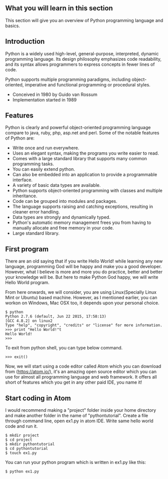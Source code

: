 ## What you will learn in this section

This section will give you an overview of Python programming language and basics.

## Introduction

Python is a widely used high-level, general-purpose, interpreted, dynamic programming language. Its design philosophy emphasizes code readability, and its syntax allows programmers to express concepts in fewer lines of code.

Python supports multiple programming paradigms, including object-oriented, imperative and functional programming or procedural styles.

- Conceived in 1980 by Guido van Rossum
- Implementation started in 1989

## Features

Python is clearly and powerful object-oriented programming language compare to java, ruby, php, asp.net and perl. Some of the notable features of Python are:

- Write once and run everywhere.
- Uses an elegant syntax, making the programs you write easier to read.
- Comes with a large standard library that supports many common programming tasks.
- You can easily extend python.
- Can also be embedded into an application to provide a programmable interface.
- A variety of basic data types are available.
- Python supports object-oriented programming with classes and multiple inheritance.
- Code can be grouped into modules and packages.
- The language supports raising and catching exceptions, resulting in cleaner error handling.
- Data types are strongly and dynamically typed.
- Python's automatic memory management frees you from having to manually allocate and free memory in your code.
- Large standard library.

## First program

There are an old saying that if you write Hello World! while learning any new language, programming God will be happy and make you a good developer. However, what I believe is more and more you do practice, better and better your knowledge will be. But here to make Python God happy, we will write Hello World program.

From here onwards, we will consider, you are using Linux(Specially Linux Mint or Ubuntu) based machine. However, as I mentioned earlier, you can workon on Windows, Mac OSX too, it depends upon your personal choice.

```
$ python
Python 2.7.6 (default, Jun 22 2015, 17:58:13)
[GCC 4.8.2] on linux2
Type "help", "copyright", "credits" or "license" for more information.
>>> print "Hello World!"t
Hello World!
>>>
```
To exit from python shell, you can type below command.
```
>>> exit()
```
Now, we will start using a code editor called Atom which you can download from (https://atom.io/), it's an amazing open source editor which you can use for almost all programming language and web framework. It offers all short of features which you get in any other paid IDE, you name it!

## Start coding in Atom

I would recommend making a "project" folder inside your home directory and make another folder in the name of "pythontutorial". Create a file through command line, open ex1.py in atom IDE. Write same hello world code and run it.

```
$ mkdir project
$ cd project
$ mkdir pythontutorial
$ cd pythontutorial
$ touch ex1.py
```
You can run your python program which is written in ex1.py like this:

```
$ python ex1.py
```
